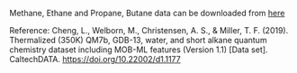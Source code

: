 Methane, Ethane and Propane, Butane data can be downloaded from [here](https://doi.org/10.22002/d1.1177)

Reference: Cheng, L., Welborn, M., Christensen, A. S., & Miller, T. F. (2019). Thermalized (350K) QM7b, GDB-13, water, and short alkane quantum chemistry dataset including MOB-ML features (Version 1.1) [Data set]. CaltechDATA. https://doi.org/10.22002/d1.1177
